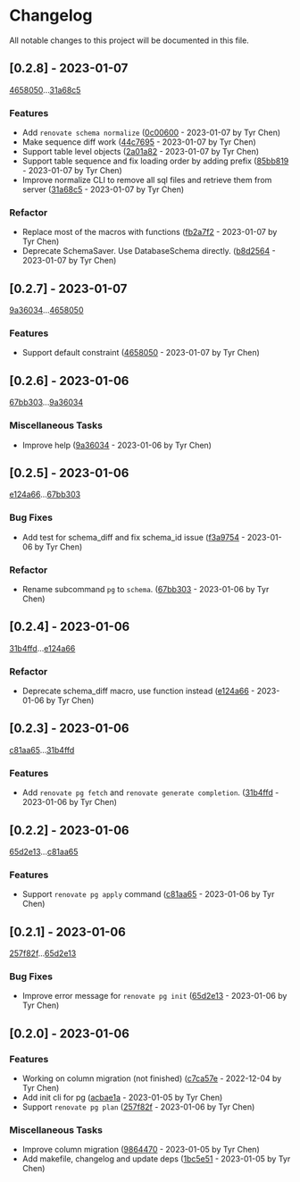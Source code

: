 # Changelog

All notable changes to this project will be documented in this file.

## [0.2.8] - 2023-01-07

[4658050](4658050defc8020003f74da8ff90bb878d84bd15)...[31a68c5](31a68c575ee30010b83cbfae362112e98484d34a)

### Features

- Add `renovate schema normalize` ([0c00600](0c006000c6b23e02bc8619f8c1ab60b017ed86c5) - 2023-01-07 by Tyr Chen)
- Make sequence diff work ([44c7695](44c769594b6525bb6c3770bb3b61dbaad39f02a5) - 2023-01-07 by Tyr Chen)
- Support table level objects ([2a01a82](2a01a8274dbd23e6d34def39c1aa29aa8bae8d8e) - 2023-01-07 by Tyr Chen)
- Support table sequence and fix loading order by adding prefix ([85bb819](85bb819befd58cad549b347076cbcc7aec8629f3) - 2023-01-07 by Tyr Chen)
- Improve normalize CLI to remove all sql files and retrieve them from server ([31a68c5](31a68c575ee30010b83cbfae362112e98484d34a) - 2023-01-07 by Tyr Chen)

### Refactor

- Replace most of the macros with functions ([fb2a7f2](fb2a7f2fcc0c14120d48940ce455a14a88261854) - 2023-01-07 by Tyr Chen)
- Deprecate SchemaSaver. Use DatabaseSchema directly. ([b8d2564](b8d2564d4423d3b058c8fac3a579485e7814ef7c) - 2023-01-07 by Tyr Chen)

## [0.2.7] - 2023-01-07

[9a36034](9a360344c11fe77eb0c0a07337bc8656b24c5526)...[4658050](4658050defc8020003f74da8ff90bb878d84bd15)

### Features

- Support default constraint ([4658050](4658050defc8020003f74da8ff90bb878d84bd15) - 2023-01-07 by Tyr Chen)

## [0.2.6] - 2023-01-06

[67bb303](67bb303518436845dbac8ab4ad321665e14501d5)...[9a36034](9a360344c11fe77eb0c0a07337bc8656b24c5526)

### Miscellaneous Tasks

- Improve help ([9a36034](9a360344c11fe77eb0c0a07337bc8656b24c5526) - 2023-01-06 by Tyr Chen)

## [0.2.5] - 2023-01-06

[e124a66](e124a6613894449aa9ccb1e7d9d94812925458f8)...[67bb303](67bb303518436845dbac8ab4ad321665e14501d5)

### Bug Fixes

- Add test for schema_diff and fix schema_id issue ([f3a9754](f3a9754399f22b1b402fb4b35e6c6aefabac7585) - 2023-01-06 by Tyr Chen)

### Refactor

- Rename subcommand `pg` to `schema`. ([67bb303](67bb303518436845dbac8ab4ad321665e14501d5) - 2023-01-06 by Tyr Chen)

## [0.2.4] - 2023-01-06

[31b4ffd](31b4ffd386ccdaa32e73bc636c6381ad7223e5e2)...[e124a66](e124a6613894449aa9ccb1e7d9d94812925458f8)

### Refactor

- Deprecate schema_diff macro, use function instead ([e124a66](e124a6613894449aa9ccb1e7d9d94812925458f8) - 2023-01-06 by Tyr Chen)

## [0.2.3] - 2023-01-06

[c81aa65](c81aa65505e7b54bc2a022b9d83a8342e6d4dd22)...[31b4ffd](31b4ffd386ccdaa32e73bc636c6381ad7223e5e2)

### Features

- Add `renovate pg fetch` and `renovate generate completion`. ([31b4ffd](31b4ffd386ccdaa32e73bc636c6381ad7223e5e2) - 2023-01-06 by Tyr Chen)

## [0.2.2] - 2023-01-06

[65d2e13](65d2e132651a89d262895a9dd6da20c5e9b08550)...[c81aa65](c81aa65505e7b54bc2a022b9d83a8342e6d4dd22)

### Features

- Support `renovate pg apply` command ([c81aa65](c81aa65505e7b54bc2a022b9d83a8342e6d4dd22) - 2023-01-06 by Tyr Chen)

## [0.2.1] - 2023-01-06

[257f82f](257f82f497f117946372fb5af432b3ab7e347c86)...[65d2e13](65d2e132651a89d262895a9dd6da20c5e9b08550)

### Bug Fixes

- Improve error message for `renovate pg init` ([65d2e13](65d2e132651a89d262895a9dd6da20c5e9b08550) - 2023-01-06 by Tyr Chen)

## [0.2.0] - 2023-01-06

### Features

- Working on column migration (not finished) ([c7ca57e](c7ca57e95d27e12c7b649a32d057e4af6f0633c9) - 2022-12-04 by Tyr Chen)
- Add init cli for pg ([acbae1a](acbae1a7601f2775a4918a3ec1094cb6c66b0553) - 2023-01-05 by Tyr Chen)
- Support `renovate pg plan` ([257f82f](257f82f497f117946372fb5af432b3ab7e347c86) - 2023-01-06 by Tyr Chen)

### Miscellaneous Tasks

- Improve column migration ([9864470](98644701788d42f65b34088c2cc1406d76188028) - 2023-01-05 by Tyr Chen)
- Add makefile, changelog and update deps ([1bc5e51](1bc5e51b4d89f373962294f248f8a95c3b82c9e5) - 2023-01-05 by Tyr Chen)

<!-- generated by git-cliff -->

